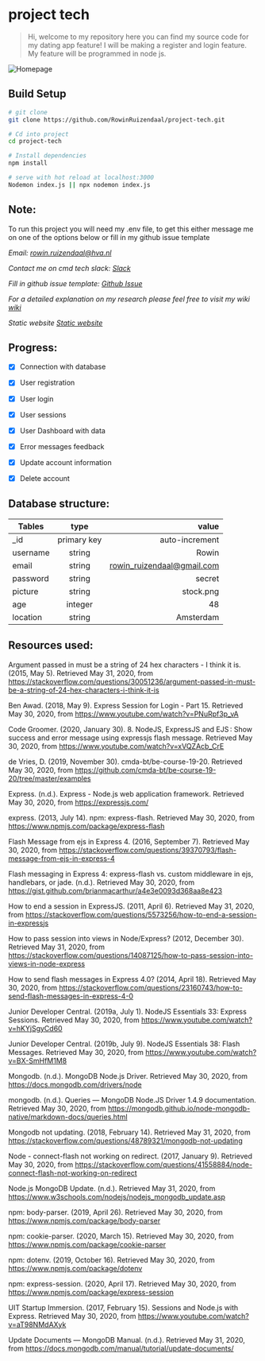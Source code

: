 # project tech

> Hi, welcome to my repository here you can find my source code for my dating app feature! I will be making a register and login feature. My feature will be programmed in node js.


![Homepage](https://rowinruizendaal.github.io/project-tech/img/homepage.png)

## Build Setup

``` bash
# git clone
git clone https://github.com/RowinRuizendaal/project-tech.git

# Cd into project
cd project-tech

# Install dependencies 
npm install

# serve with hot reload at localhost:3000
Nodemon index.js || npx nodemon index.js
```

## Note:
To run this project you will need my .env file, to get this either message me on one of the options below or fill in my github issue template

_Email:_
_<rowin.ruizendaal@hva.nl>_

_Contact me on cmd tech slack:_
_[Slack](https://cmda-tech.slack.com/archives/D011V7V1L1K)_

_Fill in github issue template:_
_[Github Issue](https://github.com/RowinRuizendaal/project-tech/issues/new/choose)_

_For a detailed explanation on my research please feel free to visit my wiki_ 
_[wiki](https://github.com/RowinRuizendaal/project-tech/wiki)_

_Static website_
_[Static website](https://rowinruizendaal.github.io/project-tech/static-website/index.html)_

## Progress:

- [x] Connection with database
- [x] User registration
- [x] User login
- [x] User sessions
- [x] User Dashboard with data
- [x] Error messages feedback
- [x] Update account information
- [x] Delete account



## Database structure:


| Tables        | type          | value                     |
| ------------- |:-------------:| -----:                    |    
| _id           | primary key   | auto-increment            |
| username      | string        | Rowin |                   |
| email         | string        | rowin_ruizendaal@gmail.com|
| password      | string        | secret                    |     
| picture       | string        | stock.png                 |
| age           | integer       | 48                        |
| location      | string        | Amsterdam                 |   

## Resources used:

Argument passed in must be a string of 24 hex characters - I think it is. (2015, May 5). Retrieved May 31, 2020, from https://stackoverflow.com/questions/30051236/argument-passed-in-must-be-a-string-of-24-hex-characters-i-think-it-is

Ben Awad. (2018, May 9). Express Session for Login - Part 15. Retrieved May 30, 2020, from https://www.youtube.com/watch?v=PNuRpf3p_vA

Code Groomer. (2020, January 30). 8. NodeJS, ExpressJS and EJS : Show success and error message using expressjs flash message. Retrieved May 30, 2020, from https://www.youtube.com/watch?v=xVQZAcb_CrE

de Vries, D. (2019, November 30). cmda-bt/be-course-19-20. Retrieved May 30, 2020, from https://github.com/cmda-bt/be-course-19-20/tree/master/examples

Express. (n.d.). Express - Node.js web application framework. Retrieved May 30, 2020, from https://expressjs.com/

express. (2013, July 14). npm: express-flash. Retrieved May 30, 2020, from https://www.npmjs.com/package/express-flash

Flash Message from ejs in Express 4. (2016, September 7). Retrieved May 30, 2020, from https://stackoverflow.com/questions/39370793/flash-message-from-ejs-in-express-4

Flash messaging in Express 4: express-flash vs. custom middleware in ejs, handlebars, or jade. (n.d.). Retrieved May 30, 2020, from https://gist.github.com/brianmacarthur/a4e3e0093d368aa8e423

How to end a session in ExpressJS. (2011, April 6). Retrieved May 31, 2020, from https://stackoverflow.com/questions/5573256/how-to-end-a-session-in-expressjs

How to pass session into views in Node/Express? (2012, December 30). Retrieved May 31, 2020, from https://stackoverflow.com/questions/14087125/how-to-pass-session-into-views-in-node-express

How to send flash messages in Express 4.0? (2014, April 18). Retrieved May 30, 2020, from https://stackoverflow.com/questions/23160743/how-to-send-flash-messages-in-express-4-0

Junior Developer Central. (2019a, July 1). NodeJS Essentials 33: Express Sessions. Retrieved May 30, 2020, from https://www.youtube.com/watch?v=hKYjSgyCd60

Junior Developer Central. (2019b, July 9). NodeJS Essentials 38: Flash Messages. Retrieved May 30, 2020, from https://www.youtube.com/watch?v=BX-SmHfM1M8

Mongodb. (n.d.). MongoDB Node.js Driver. Retrieved May 30, 2020, from https://docs.mongodb.com/drivers/node

mongodb. (n.d.). Queries — MongoDB Node.JS Driver 1.4.9 documentation. Retrieved May 30, 2020, from https://mongodb.github.io/node-mongodb-native/markdown-docs/queries.html

Mongodb not updating. (2018, February 14). Retrieved May 31, 2020, from https://stackoverflow.com/questions/48789321/mongodb-not-updating

Node - connect-flash not working on redirect. (2017, January 9). Retrieved May 30, 2020, from https://stackoverflow.com/questions/41558884/node-connect-flash-not-working-on-redirect

Node.js MongoDB Update. (n.d.). Retrieved May 31, 2020, from https://www.w3schools.com/nodejs/nodejs_mongodb_update.asp

npm: body-parser. (2019, April 26). Retrieved May 30, 2020, from https://www.npmjs.com/package/body-parser

npm: cookie-parser. (2020, March 15). Retrieved May 30, 2020, from https://www.npmjs.com/package/cookie-parser

npm: dotenv. (2019, October 16). Retrieved May 30, 2020, from https://www.npmjs.com/package/dotenv

npm: express-session. (2020, April 17). Retrieved May 30, 2020, from https://www.npmjs.com/package/express-session

UIT Startup Immersion. (2017, February 15). Sessions and Node.js with Express. Retrieved May 30, 2020, from https://www.youtube.com/watch?v=aT98NMdAXyk

Update Documents — MongoDB Manual. (n.d.). Retrieved May 31, 2020, from https://docs.mongodb.com/manual/tutorial/update-documents/
